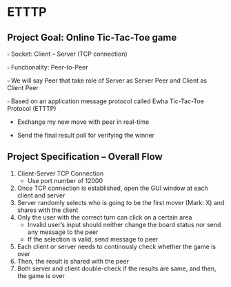 # ETTTP

## Project Goal: Online Tic-Tac-Toe game

▫ Socket: Client – Server (TCP connection)

▫ Functionality: Peer-to-Peer

▫ We will say Peer that take role of Server as Server Peer and Client as Client Peer

▫ Based on an application message protocol called Ewha Tic-Tac-Toe Protocol (ETTTP)

   - Exchange my new move with peer in real-time
 
   - Send the final result poll for verifying the winner

## Project Specification – Overall Flow

1) Client-Server TCP Connection 
    - Use port number of 12000
2) Once TCP connection is established, open the GUI window at each client and server
3) Server randomly selects who is going to be the first mover (Mark: X) and shares with the client
4) Only the user with the correct turn can click on a certain area
    - Invalid user’s input should neither change the board status nor send any message to the peer
    - If the selection is valid, send message to peer
5) Each client or server needs to continously check whether the game is over
6) Then, the result is shared with the peer
7) Both server and client double-check if the results are same, and then, the game is over
